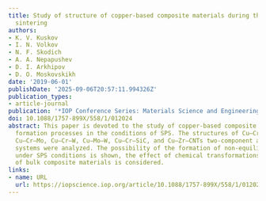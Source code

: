 ```yaml
---
title: Study of structure of copper-based composite materials during the spark plasma
  sintering
authors:
- K. V. Kuskov
- I. N. Volkov
- N. F. Skodich
- A. A. Nepapushev
- D. I. Arkhipov
- D. O. Moskovskikh
date: '2019-06-01'
publishDate: '2025-09-06T20:57:11.994326Z'
publication_types:
- article-journal
publication: '*IOP Conference Series: Materials Science and Engineering*'
doi: 10.1088/1757-899X/558/1/012024
abstract: This paper is devoted to the study of copper-based composite materials structure
  formation processes in the conditions of SPS. The structures of Cu–Cr, Cu–Mo, Cu–W,
  Cu–Cr–Mo, Cu–Cr–W, Cu–Mo–W, Cu–Cr–SiC, and Cu–Zr–CNTs two-component and three-component
  systems were analyzed. The possibility of the formation of non-equilibrium phases
  under SPS conditions is shown, the effect of chemical transformations on the structure
  of bulk composite materials is considered.
links:
- name: URL
  url: https://iopscience.iop.org/article/10.1088/1757-899X/558/1/012024
---
```

